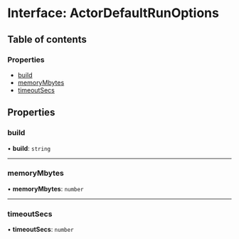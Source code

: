 # Interface: ActorDefaultRunOptions

## Table of contents

### Properties

- [build](ActorDefaultRunOptions.md#build)
- [memoryMbytes](ActorDefaultRunOptions.md#memorymbytes)
- [timeoutSecs](ActorDefaultRunOptions.md#timeoutsecs)

## Properties

### <a id="build" name="build"></a> build

• **build**: `string`

___

### <a id="memorymbytes" name="memorymbytes"></a> memoryMbytes

• **memoryMbytes**: `number`

___

### <a id="timeoutsecs" name="timeoutsecs"></a> timeoutSecs

• **timeoutSecs**: `number`
